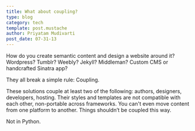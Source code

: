 ```yaml
---
title: What about coupling?
type: blog
category: tech
template: post.mustache
author: Priyatam Mudivarti
post_date: 07-31-13
---
```


How do you create semantic content and design a website around it? Wordpress? Tumblr? Weebly? Jekyll? Middleman? Custom CMS or handcrafted Sinatra app?

They all break a simple rule: Coupling.

These solutions couple at least two of the following: authors, designers, developers, hosting. Their styles and templates are not compatible with each other, non-portable across frameworks. You can't even move content from one platform to another. Things shouldn’t be coupled this way.

Not in Python.
